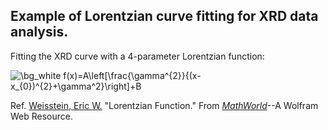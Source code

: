 ## Example of Lorentzian curve fitting for XRD data analysis.

Fitting the XRD curve with a 4-parameter Lorentzian function:

<img  src="https://latex.codecogs.com/gif.image?\dpi{200}&space;\bg_white&space;f(x)=A\left[\frac{\gamma^{2}}{(x-x_{0})^{2}&plus;\gamma^2}\right]&plus;B"  title="\bg_white  f(x)=A\left[\frac{\gamma^{2}}{(x-x_{0})^{2}+\gamma^2}\right]+B" />

Ref.
[Weisstein, Eric W.](https://mathworld.wolfram.com/about/author.html) "Lorentzian Function." From [*MathWorld*](https://mathworld.wolfram.com/)--A Wolfram Web Resource. 

